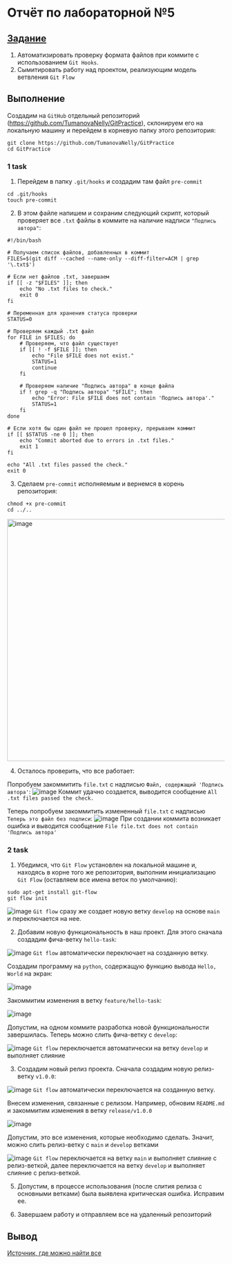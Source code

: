 # Отчёт по лабораторной №5
## [Задание](README.md)
1) Автоматизировать проверку формата файлов при коммите с использованием `Git Hooks`.
2) Сымитировать работу над проектом, реализующим модель ветвления `Git Flow`

## Выполнение 
Создадим на `GitHub` отдельный репозиторий (https://github.com/TumanovaNelly/GitPractice), склонируем его на локальную машину и перейдем в корневую папку этого репозитория:
```
git clone https://github.com/TumanovaNelly/GitPractice
cd GitPractice
```
### 1 task
1. Перейдем в папку `.git/hooks` и создадим там файл `pre-commit`
```
cd .git/hooks
touch pre-commit
```
2. В этом файле напишем и сохраним следующий скрипт, который проверяет все `.txt` файлы в коммите на наличие надписи `"Подпись автора"`:
```
#!/bin/bash

# Получаем список файлов, добавленных в коммит
FILES=$(git diff --cached --name-only --diff-filter=ACM | grep '\.txt$')

# Если нет файлов .txt, завершаем
if [[ -z "$FILES" ]]; then
    echo "No .txt files to check."
    exit 0
fi

# Переменная для хранения статуса проверки
STATUS=0

# Проверяем каждый .txt файл
for FILE in $FILES; do
    # Проверяем, что файл существует
    if [[ ! -f $FILE ]]; then
        echo "File $FILE does not exist."
        STATUS=1
        continue
    fi

    # Проверяем наличие "Подпись автора" в конце файла
    if ! grep -q "Подпись автора" "$FILE"; then
        echo "Error: File $FILE does not contain 'Подпись автора'."
        STATUS=1
    fi
done

# Если хотя бы один файл не прошел проверку, прерываем коммит
if [[ $STATUS -ne 0 ]]; then
    echo "Commit aborted due to errors in .txt files."
    exit 1
fi

echo "All .txt files passed the check."
exit 0
```
3. Сделаем `pre-commit` исполняемым и вернемся в корень репозитория:
```
chmod +x pre-commit
cd ../..
```
<img width="559" alt="image" src="https://github.com/user-attachments/assets/19eef356-a0c8-48db-8d6a-1f3f7815955e"/>

4. Осталось проверить, что все работает:

Попробуем закоммитить `file.txt` с надписью `Файл, содержащий 'Подпись автора'`:
![image](https://github.com/user-attachments/assets/0a5f0b45-63f8-47b9-870b-3bfe6315d286)
Коммит удачно создается, выводится сообщение `All .txt files passed the check.`

Теперь попробуем закоммитить измененный `file.txt` с надписью `Теперь это файл без подписи`:
![image](https://github.com/user-attachments/assets/3f154848-2dc0-4207-ab27-d4412ff9525b)
При создании коммита возникает ошибка и выводится сообщение `File file.txt does not contain 'Подпись автора'`

### 2 task
1. Убедимся, что `Git Flow` установлен на локальной машине и, находясь в корне того же репозитория, выполним инициализацию `Git Flow` (оставляем все имена веток по умолчанию):
```
sudo apt-get install git-flow
git flow init
```

![image](https://github.com/user-attachments/assets/b220a1da-a1df-42ef-b53c-21dc61df3a83)
`Git flow` сразу же создает новую ветку `develop` на основе `main` и переключается на нее. 

2. Добавим новую функциональность в наш проект. Для этого сначала создадим фича-ветку `hello-task`:

![image](https://github.com/user-attachments/assets/62192602-0fcc-4da2-a5c0-cf93015c98fc)
`Git flow` автоматически переключает на созданную ветку.

Создадим программу на `python`, содержащую функцию вывода `Hello, World` на экран:

![image](https://github.com/user-attachments/assets/b7711346-c92c-47b2-a66b-9d87cea1bf50)

Закоммитим изменения в ветку `feature/hello-task`:

![image](https://github.com/user-attachments/assets/e3885f7a-7eff-4666-bdaf-5ef30c72a97f)

Допустим, на одном коммите разработка новой функциональности завершилась. Теперь можно слить фича-ветку с `develop`:

![image](https://github.com/user-attachments/assets/e27b63eb-5075-4dab-8a8e-dabf655e8806)
`Git flow` переключается автоматически на ветку `develop` и выполняет слияние

3. Создадим новый релиз проекта. Сначала создадим новую релиз-ветку `v1.0.0`:

![image](https://github.com/user-attachments/assets/d44d9ab2-6c50-4209-9a7d-0e28f957e016)
`Git flow` автоматически переключается на созданную ветку.

Внесем изменения, связанные с релизом. Например, обновим `README.md` и закоммитим изменения в ветку `release/v1.0.0`

![image](https://github.com/user-attachments/assets/d4de41d3-529b-4649-aff0-f9dbe6debe52)

Допустим, это все изменения, которые необходимо сделать. Значит, можно слить релиз-ветку с `main` и `develop` ветками

![image](https://github.com/user-attachments/assets/429d78a3-2095-42e8-a583-d60a94895da2)
`Git flow` переключается на ветку `main` и выполняет слияние с релиз-веткой, далее переключается на ветку `develop` и выполняет слияние с релиз-веткой.

5. Допустим, в процессе использования (после слития релиза с основными ветками) была выявлена критическая ошибка. Исправим ее.

6. Завершаем работу и отправляем все на удаленный репозиторий

## Вывод
[Источник, где можно найти все](https://www.google.com/)
